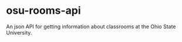 # osu-rooms-api
An json API for getting information about classrooms at the Ohio State University. 

